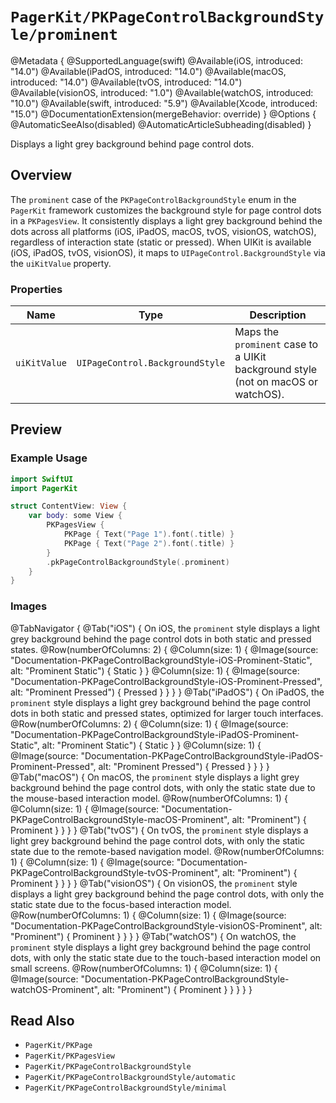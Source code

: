 # ``PagerKit/PKPageControlBackgroundStyle/prominent``

@Metadata {
    @SupportedLanguage(swift)
    @Available(iOS, introduced: "14.0")
    @Available(iPadOS, introduced: "14.0")
    @Available(macOS, introduced: "14.0")
    @Available(tvOS, introduced: "14.0")
    @Available(visionOS, introduced: "1.0")
    @Available(watchOS, introduced: "10.0")
    @Available(swift, introduced: "5.9")
    @Available(Xcode, introduced: "15.0")
    @DocumentationExtension(mergeBehavior: override)
}
@Options {
    @AutomaticSeeAlso(disabled)
    @AutomaticArticleSubheading(disabled)
}

Displays a light grey background behind page control dots.

## Overview

The `prominent` case of the `PKPageControlBackgroundStyle` enum in the `PagerKit` framework customizes the background style for page control dots in a `PKPagesView`. It consistently displays a light grey background behind the dots across all platforms (iOS, iPadOS, macOS, tvOS, visionOS, watchOS), regardless of interaction state (static or pressed). When UIKit is available (iOS, iPadOS, tvOS, visionOS), it maps to `UIPageControl.BackgroundStyle` via the `uiKitValue` property.

### Properties
| Name | Type | Description |
|------|------|-------------|
| `uiKitValue` | `UIPageControl.BackgroundStyle` | Maps the `prominent` case to a UIKit background style (not on macOS or watchOS). |

## Preview

### Example Usage
```swift
import SwiftUI
import PagerKit

struct ContentView: View {
    var body: some View {
        PKPagesView {
            PKPage { Text("Page 1").font(.title) }
            PKPage { Text("Page 2").font(.title) }
        }
        .pkPageControlBackgroundStyle(.prominent)
    }
}
```

### Images

@TabNavigator {
    @Tab("iOS") {
        On iOS, the `prominent` style displays a light grey background behind the page control dots in both static and pressed states.
        @Row(numberOfColumns: 2) {
            @Column(size: 1) {
                @Image(source: "Documentation-PKPageControlBackgroundStyle-iOS-Prominent-Static", alt: "Prominent Static") {
                    Static
                }
            }
            @Column(size: 1) {
                @Image(source: "Documentation-PKPageControlBackgroundStyle-iOS-Prominent-Pressed", alt: "Prominent Pressed") {
                    Pressed
                }
            }
        }
    }
    @Tab("iPadOS") {
        On iPadOS, the `prominent` style displays a light grey background behind the page control dots in both static and pressed states, optimized for larger touch interfaces.
        @Row(numberOfColumns: 2) {
            @Column(size: 1) {
                @Image(source: "Documentation-PKPageControlBackgroundStyle-iPadOS-Prominent-Static", alt: "Prominent Static") {
                    Static
                }
            }
            @Column(size: 1) {
                @Image(source: "Documentation-PKPageControlBackgroundStyle-iPadOS-Prominent-Pressed", alt: "Prominent Pressed") {
                    Pressed
                }
            }
        }
    }
    @Tab("macOS") {
        On macOS, the `prominent` style displays a light grey background behind the page control dots, with only the static state due to the mouse-based interaction model.
        @Row(numberOfColumns: 1) {
            @Column(size: 1) {
                @Image(source: "Documentation-PKPageControlBackgroundStyle-macOS-Prominent", alt: "Prominent") {
                    Prominent
                }
            }
        }
    }
    @Tab("tvOS") {
        On tvOS, the `prominent` style displays a light grey background behind the page control dots, with only the static state due to the remote-based navigation model.
        @Row(numberOfColumns: 1) {
            @Column(size: 1) {
                @Image(source: "Documentation-PKPageControlBackgroundStyle-tvOS-Prominent", alt: "Prominent") {
                    Prominent
                }
            }
        }
    }
    @Tab("visionOS") {
        On visionOS, the `prominent` style displays a light grey background behind the page control dots, with only the static state due to the focus-based interaction model.
        @Row(numberOfColumns: 1) {
            @Column(size: 1) {
                @Image(source: "Documentation-PKPageControlBackgroundStyle-visionOS-Prominent", alt: "Prominent") {
                    Prominent
                }
            }
        }
    }
    @Tab("watchOS") {
        On watchOS, the `prominent` style displays a light grey background behind the page control dots, with only the static state due to the touch-based interaction model on small screens.
        @Row(numberOfColumns: 1) {
            @Column(size: 1) {
                @Image(source: "Documentation-PKPageControlBackgroundStyle-watchOS-Prominent", alt: "Prominent") {
                    Prominent
                }
            }
        }
    }
}

## Read Also
- ``PagerKit/PKPage``
- ``PagerKit/PKPagesView``
- ``PagerKit/PKPageControlBackgroundStyle``
- ``PagerKit/PKPageControlBackgroundStyle/automatic``
- ``PagerKit/PKPageControlBackgroundStyle/minimal``

